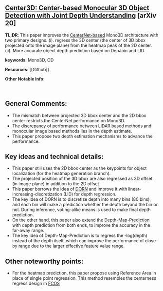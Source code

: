 [Center3D: Center-based Monocular 3D Object Detection with Joint Depth Understanding](https://arxiv.org/pdf/2005.13423.pdf) [arXiv 20]
---------------	

__TL;DR__: This paper improves the [CenterNet-based](https://arxiv.org/pdf/1904.07850.pdf) Mono3D architecture with two primary designs. 
(i). regress the 3D center (the center of 3D bbox projected onto the image plane) from the heatmap peak of the 2D center. (ii). More accurate
object depth prediction based on DepJoin and LID.

__keywords__: Mono3D, OD

__Resources__: [[Github]] 

__Other Notable Info__: 

<br/>    

General Comments:
------
* The mismatch between projected 3D bbox center and the 2D bbox center restricts the CenterNet performance on Mono3D.
* The discrepancy of performance between LiDAR based methods and monocular image based methods lies in the depth estimate.
* This paper propose two depth estimation mechanisms to advance the performance.

Key ideas and technical details:
------
* This paper still uses the 2D bbox center as the keypoints for object localization (for the heatmap generation branch).
* The projected position of the 3D bbox are also regressed as 3D offset (in image plane) in addition to the 2D offset.
* This paper borrows the idea of [DORN](https://arxiv.org/pdf/1806.02446.pdf) and improve it with linear-increasing-discretization (LID) for depth regression.
* The key idea of DORN is to discretize depth into many bins (80 bins), and each bin will make a prediction whether the depth beyond the bin or not. During inference, voting-alike means is used to 
make final depth prediction. 
* On the other hand, this paper also extend the [Depth-Map-Prediction](https://papers.nips.cc/paper/2014/file/7bccfde7714a1ebadf06c5f4cea752c1-Paper.pdf) with depth 
prediction from both ends, to improve the accuracy in the far-away range.
* The key idea of Depth-Map-Prediction is to regress the -log(depth) instead of the depth itself, which can improve the performance of close-by range due to the larger effective feature value range. 

Other noteworthy points:
------
* For the heatmap prediction, this paper propose using Reference Area in place of single point regression. This method resembles the centerness regress design in [FCOS](FCOS.md)


